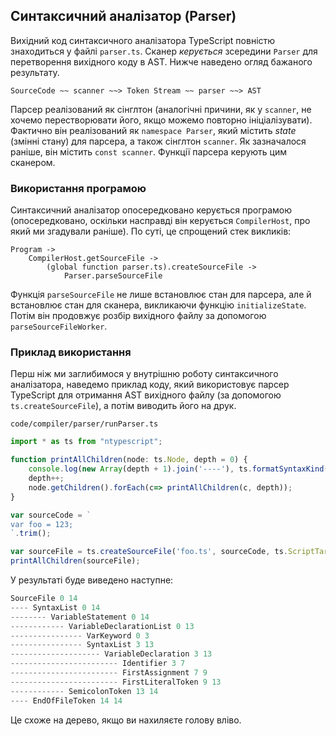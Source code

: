 ## Синтаксичний аналізатор (Parser)
Вихідний код синтаксичного аналізатора TypeScript повністю знаходиться у файлі `parser.ts`. Сканер *керується* зсередини `Parser` для перетворення вихідного коду в AST. Нижче наведено огляд бажаного результату.

```
SourceCode ~~ scanner ~~> Token Stream ~~ parser ~~> AST
```

Парсер реалізований як сінглтон (аналогічні причини, як у `scanner`, не хочемо перестворювати його, якщо можемо повторно ініціалізувати). Фактично він реалізований як `namespace Parser`, який містить *state* (змінні стану) для парсера, а також сінглтон `scanner`. Як зазначалося раніше, він містить `const scanner`. Функції парсера керують цим сканером.

### Використання програмою
Синтаксичний аналізатор опосередковано керується програмою (опосередковано, оскільки насправді він керується `CompilerHost`, про який ми згадували раніше). По суті, це спрощений стек викликів:

```
Program ->
    CompilerHost.getSourceFile ->
        (global function parser.ts).createSourceFile ->
            Parser.parseSourceFile
```

Функція `parseSourceFile` не лише встановлює стан для парсера, але й встановлює стан для сканера, викликаючи функцію `initializeState`. Потім він продовжує розбір вихідного файлу за допомогою `parseSourceFileWorker`.

### Приклад використання
Перш ніж ми заглибимося у внутрішню роботу синтаксичного аналізатора, наведемо приклад коду, який використовує парсер TypeScript для отримання AST вихідного файлу (за допомогою `ts.createSourceFile`), а потім виводить його на друк.

`code/compiler/parser/runParser.ts`
```ts
import * as ts from "ntypescript";

function printAllChildren(node: ts.Node, depth = 0) {
    console.log(new Array(depth + 1).join('----'), ts.formatSyntaxKind(node.kind), node.pos, node.end);
    depth++;
    node.getChildren().forEach(c=> printAllChildren(c, depth));
}

var sourceCode = `
var foo = 123;
`.trim();

var sourceFile = ts.createSourceFile('foo.ts', sourceCode, ts.ScriptTarget.ES5, true);
printAllChildren(sourceFile);
```

У результаті буде виведено наступне:

```ts
SourceFile 0 14
---- SyntaxList 0 14
-------- VariableStatement 0 14
------------ VariableDeclarationList 0 13
---------------- VarKeyword 0 3
---------------- SyntaxList 3 13
-------------------- VariableDeclaration 3 13
------------------------ Identifier 3 7
------------------------ FirstAssignment 7 9
------------------------ FirstLiteralToken 9 13
------------ SemicolonToken 13 14
---- EndOfFileToken 14 14
```

Це схоже на дерево, якщо ви нахиляєте голову вліво.